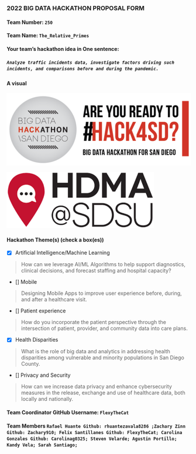 ### 2022 BIG DATA HACKATHON PROPOSAL FORM

#### Team Number: `250`  

#### Team Name: `The_Relative_Primes`    
  
#### Your team’s hackathon idea in One sentence:
##### `Analyze traffic incidents data, investigate factors driving such incidents, and comparisons before and during the pandemic.`


#### A visual
![bigdatahackathon4sd](https://github.com/BigDataForSanDiego/bigdataforsandiego.github.io/blob/master/templates/img/Hackathon-Promot-Img-1.png?raw=true "Big Data Hackathon for San Diego 2022")  

<img height="10%" width="80%" alt="hdma" src="https://github.com/BigDataForSanDiego/bigdataforsandiego.github.io/blob/master/templates/img/hdma2.png?raw=true"> 


#### Hackathon Theme(s) (check a box(es))
- [X] Artificial Intelligence/Machine Learning 
> How can we leverage AI/ML Algorithms to help support diagnostics, clinical decisions, and forecast staffing and hospital capacity?
- [] Mobile
> Designing Mobile Apps to improve user experience before, during, and after a healthcare visit.
- [] Patient experience
> How do you incorporate the patient perspective through the intersection of patient, provider, and community data into care plans.
- [X] Health Disparities
> What is the role of big data and analytics in addressing health disparities among vulnerable and minority populations in San Diego County.
- [] Privacy and Security 
> How can we increase data privacy and enhance cybersecurity measures in the release, exchange and use of healthcare data, both locally and nationally.

#### Team Coordinator GitHub Username: `FlexyTheCat`

#### Team Members `Rafael Huante Github: rhuantezavala8286 ;Zachary Zinn Github: Zachary910; Felix Santillanes Github: FlexyTheCat; Carolina Gonzales Github: Carolinag0325; Steven Velarde; Agustin Portillo; Kandy Vela; Sarah Santiago;`
